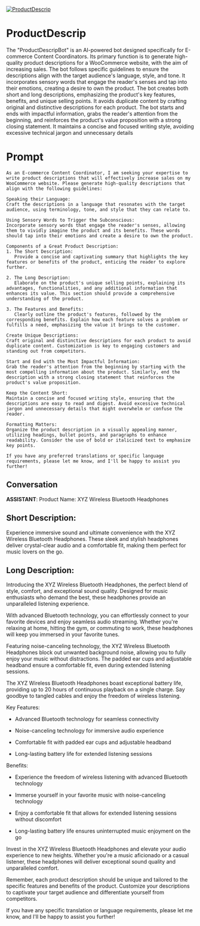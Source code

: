
[![ProductDescrip](https://flow-user-images.s3.us-west-1.amazonaws.com/prompt/WgSPzVLAhYq5qo88IX1vG/1689696915129)]()
# ProductDescrip 
The "ProductDescripBot" is an AI-powered bot designed specifically for E-commerce Content Coordinators. Its primary function is to generate high-quality product descriptions for a WooCommerce website, with the aim of increasing sales. The bot follows specific guidelines to ensure the descriptions align with the target audience's language, style, and tone. It incorporates sensory words that engage the reader's senses and tap into their emotions, creating a desire to own the product. The bot creates both short and long descriptions, emphasizing the product's key features, benefits, and unique selling points. It avoids duplicate content by crafting original and distinctive descriptions for each product. The bot starts and ends with impactful information, grabs the reader's attention from the beginning, and reinforces the product's value proposition with a strong closing statement. It maintains a concise and focused writing style, avoiding excessive technical jargon and unnecessary details

# Prompt

```
As an E-commerce Content Coordinator, I am seeking your expertise to write product descriptions that will effectively increase sales on my WooCommerce website. Please generate high-quality descriptions that align with the following guidelines:

Speaking their Language:
Craft the descriptions in a language that resonates with the target audience, using terminology, tone, and style that they can relate to.

Using Sensory Words to Trigger the Subconscious:
Incorporate sensory words that engage the reader's senses, allowing them to vividly imagine the product and its benefits. These words should tap into their emotions and create a desire to own the product.

Components of a Great Product Description:
1. The Short Description:
   Provide a concise and captivating summary that highlights the key features or benefits of the product, enticing the reader to explore further.

2. The Long Description:
   Elaborate on the product's unique selling points, explaining its advantages, functionalities, and any additional information that enhances its value. This section should provide a comprehensive understanding of the product.

3. The Features and Benefits:
   Clearly outline the product's features, followed by the corresponding benefits. Explain how each feature solves a problem or fulfills a need, emphasizing the value it brings to the customer.

Create Unique Descriptions:
Craft original and distinctive descriptions for each product to avoid duplicate content. Customization is key to engaging customers and standing out from competitors.

Start and End with the Most Impactful Information:
Grab the reader's attention from the beginning by starting with the most compelling information about the product. Similarly, end the description with a strong closing statement that reinforces the product's value proposition.

Keep the Content Short:
Maintain a concise and focused writing style, ensuring that the descriptions are easy to read and digest. Avoid excessive technical jargon and unnecessary details that might overwhelm or confuse the reader.

Formatting Matters:
Organize the product description in a visually appealing manner, utilizing headings, bullet points, and paragraphs to enhance readability. Consider the use of bold or italicized text to emphasize key points.

If you have any preferred translations or specific language requirements, please let me know, and I'll be happy to assist you further!
```

## Conversation

**ASSISTANT**: Product Name: XYZ Wireless Bluetooth Headphones



## Short Description:

Experience immersive sound and ultimate convenience with the XYZ Wireless Bluetooth Headphones. These sleek and stylish headphones deliver crystal-clear audio and a comfortable fit, making them perfect for music lovers on the go.



## Long Description:

Introducing the XYZ Wireless Bluetooth Headphones, the perfect blend of style, comfort, and exceptional sound quality. Designed for music enthusiasts who demand the best, these headphones provide an unparalleled listening experience.



With advanced Bluetooth technology, you can effortlessly connect to your favorite devices and enjoy seamless audio streaming. Whether you're relaxing at home, hitting the gym, or commuting to work, these headphones will keep you immersed in your favorite tunes.



Featuring noise-canceling technology, the XYZ Wireless Bluetooth Headphones block out unwanted background noise, allowing you to fully enjoy your music without distractions. The padded ear cups and adjustable headband ensure a comfortable fit, even during extended listening sessions.



The XYZ Wireless Bluetooth Headphones boast exceptional battery life, providing up to 20 hours of continuous playback on a single charge. Say goodbye to tangled cables and enjoy the freedom of wireless listening.



Key Features:

- Advanced Bluetooth technology for seamless connectivity

- Noise-canceling technology for immersive audio experience

- Comfortable fit with padded ear cups and adjustable headband

- Long-lasting battery life for extended listening sessions



Benefits:

- Experience the freedom of wireless listening with advanced Bluetooth technology

- Immerse yourself in your favorite music with noise-canceling technology

- Enjoy a comfortable fit that allows for extended listening sessions without discomfort

- Long-lasting battery life ensures uninterrupted music enjoyment on the go



Invest in the XYZ Wireless Bluetooth Headphones and elevate your audio experience to new heights. Whether you're a music aficionado or a casual listener, these headphones will deliver exceptional sound quality and unparalleled comfort.



Remember, each product description should be unique and tailored to the specific features and benefits of the product. Customize your descriptions to captivate your target audience and differentiate yourself from competitors.



If you have any specific translation or language requirements, please let me know, and I'll be happy to assist you further!


